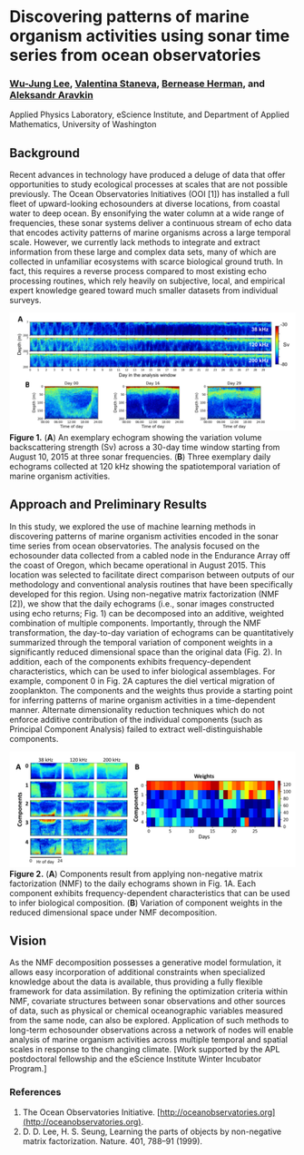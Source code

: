 # Discovering patterns of marine organism activities using sonar time series from ocean observatories 

### [Wu-Jung Lee](mailto:wjlee@apl.washington.edu), [Valentina Staneva](mailto:vms16@uw.edu), [Bernease Herman](mailto:bernease@uw.edu), and [Aleksandr Aravkin](mailto:saravkin@uw.edu)
Applied Physics Laboratory, eScience Institute, and Department of Applied Mathematics, University of Washington


## Background
Recent advances in technology have produced a deluge of data that offer opportunities to study ecological processes at scales that are not possible previously. The Ocean Observatories Initiatives (OOI [1]) has installed a full fleet of upward-looking echosounders at diverse locations, from coastal water to deep ocean. By ensonifying the water column at a wide range of frequencies, these sonar systems deliver a continuous stream of echo data that encodes activity patterns of marine organisms across a large temporal scale. However, we currently lack methods to integrate and extract information from these large and complex data sets, many of which are collected in unfamiliar ecosystems with scarce biological ground truth. In fact, this requires a reverse process compared to most existing echo processing routines, which rely heavily on subjective, local, and empirical expert knowledge geared toward much smaller datasets from individual surveys.

![](images/fig1.png)
**Figure 1.** (**A**) An exemplary echogram showing the variation volume backscattering strength (Sv) across a 30-day time window starting from August 10, 2015 at three sonar frequencies. (**B**) Three exemplary daily echograms collected at 120 kHz showing the spatiotemporal variation of marine organism activities.

## Approach and Preliminary Results
In this study, we explored the use of machine learning methods in discovering patterns of marine organism activities encoded in the sonar time series from ocean observatories. The analysis focused on the echosounder data collected from a cabled node in the Endurance Array off the coast of Oregon, which became operational in August 2015. This location was selected to facilitate direct comparison between outputs of our methodology and conventional analysis routines that have been specifically developed for this region. Using non-negative matrix factorization (NMF [2]), we show that the daily echograms (i.e., sonar images constructed using echo returns; Fig. 1) can be decomposed into an additive, weighted combination of multiple components. Importantly, through the NMF transformation, the day-to-day variation of echograms can be quantitatively summarized through the temporal variation of component weights in a significantly reduced dimensional space than the original data (Fig. 2). In addition, each of the components exhibits frequency-dependent characteristics, which can be used to infer biological assemblages. For example, component 0 in Fig. 2A captures the diel vertical migration of zooplankton. The components and the weights thus provide a starting point for inferring patterns of marine organism activities in a time-dependent manner. Alternate dimensionality reduction techniques which do not enforce additive contribution of the individual components (such as Principal Component Analysis) failed to extract well-distinguishable components. 

![](images/fig2.png)
**Figure 2.** (**A**) Components result from applying non-negative matrix factorization (NMF) to the daily echograms shown in Fig. 1A. Each component exhibits frequency-dependent characteristics that can be used to infer biological composition. (**B**) Variation of component weights in the reduced dimensional space under NMF decomposition.

## Vision
As the NMF decomposition possesses a generative model formulation, it allows easy incorporation of additional constraints when specialized knowledge about the data is available, thus providing a fully flexible framework for data assimilation. By refining the optimization criteria within NMF, covariate structures between sonar observations and other sources of data, such as physical or chemical oceanographic variables measured from the same node, can also be explored. Application of such methods to long-term echosounder observations across a network of nodes will enable analysis of marine organism activities across multiple temporal and spatial scales in response to the changing climate. [Work supported by the APL postdoctoral fellowship and the eScience Institute Winter Incubator Program.]

### References
1. The Ocean Observatories Initiative. [http://oceanobservatories.org](http://oceanobservatories.org). 
2. D. D. Lee, H. S. Seung, Learning the parts of objects by non-negative matrix factorization. Nature. 401, 788–91 (1999).
